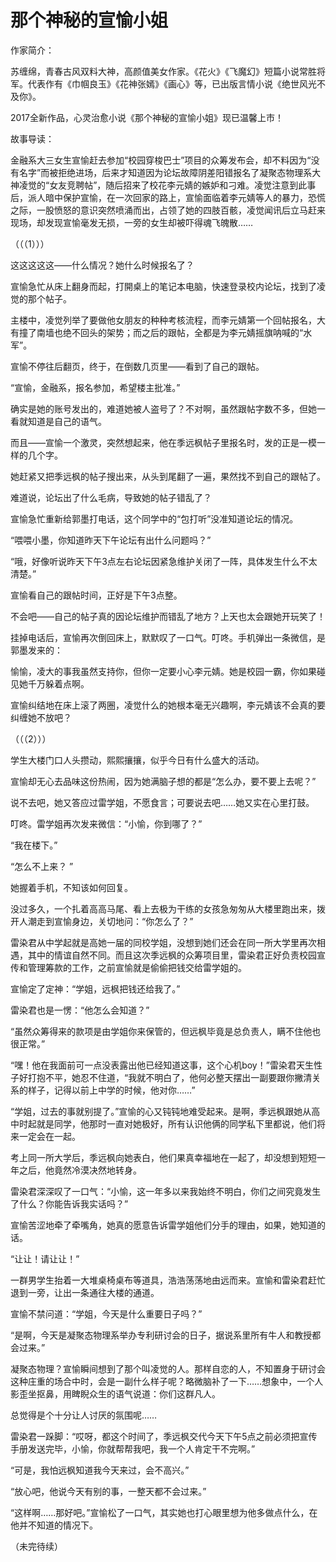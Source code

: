 # 那个神秘的宣愉小姐

作家简介： 

苏缠绵，青春古风双料大神，高颜值美女作家。《花火》《飞魔幻》短篇小说常胜将军。代表作有《巾帼良玉》《花神张嫣》《画心》等，已出版言情小说《绝世风光不及你》。 

2017全新作品，心灵治愈小说《那个神秘的宣愉小姐》现已温馨上市！ 

故事导读： 

金融系大三女生宣愉赶去参加“校园穿梭巴士”项目的众筹发布会，却不料因为“没有名字”而被拒绝进场，后来才知道因为论坛故障阴差阳错报名了凝聚态物理系大神凌觉的“女友竞聘帖”，随后招来了校花李元婧的嫉妒和刁难。凌觉注意到此事后，派人暗中保护宣愉，在一次回家的路上，宣愉面临着李元婧等人的暴力，恐慌之际，一股愤怒的意识突然喷涌而出，占领了她的四肢百骸，凌觉闻讯后立马赶来现场，却发现宣愉毫发无损，一旁的女生却被吓得魂飞魄散…… 

（（（1））） 

这这这这这——什么情况？她什么时候报名了？ 

宣愉急忙从床上翻身而起，打開桌上的笔记本电脑，快速登录校内论坛，找到了凌觉的那个帖子。 

主楼中，凌觉列举了要做他女朋友的种种考核流程，而李元婧第一个回帖报名，大有撞了南墙也绝不回头的架势；而之后的跟帖，全都是为李元婧摇旗呐喊的“水军”。 

宣愉不停往后翻页，终于，在倒数几页里——看到了自己的跟帖。 

“宣愉，金融系，报名参加，希望楼主批准。” 

确实是她的账号发出的，难道她被人盗号了？不对啊，虽然跟帖字数不多，但她一看就知道是自己的语气。 

而且——宣愉一个激灵，突然想起来，他在季远枫帖子里报名时，发的正是一模一样的几个字。 

她赶紧又把季远枫的帖子搜出来，从头到尾翻了一遍，果然找不到自己的跟帖了。 

难道说，论坛出了什么毛病，导致她的帖子错乱了？ 

宣愉急忙重新给郭墨打电话，这个同学中的“包打听”没准知道论坛的情况。 

“喂喂小墨，你知道昨天下午论坛有出什么问题吗？” 

“哦，好像听说昨天下午3点左右论坛因紧急维护关闭了一阵，具体发生什么不太清楚。” 

宣愉看自己的跟帖时间，正好是下午3点整。 

不会吧——自己的帖子真的因论坛维护而错乱了地方？上天也太会跟她开玩笑了！ 

挂掉电话后，宣愉再次倒回床上，默默叹了一口气。叮咚。手机弹出一条微信，是郭墨发来的： 

愉愉，凌大的事我虽然支持你，但你一定要小心李元婧。她是校园一霸，你如果碰见她千万躲着点啊。 

宣愉纠结地在床上滚了两圈，凌觉什么的她根本毫无兴趣啊，李元婧该不会真的要纠缠她不放吧？ 

（（（2））） 

学生大楼门口人头攒动，熙熙攘攘，似乎今日有什么盛大的活动。 

宣愉却无心去品味这份热闹，因为她满脑子想的都是“怎么办，要不要上去呢？” 

说不去吧，她又答应过雷学姐，不愿食言；可要说去吧……她又实在心里打鼓。 

叮咚。雷学姐再次发来微信：“小愉，你到哪了？” 

“我在楼下。” 

“怎么不上来？ ” 

她握着手机，不知该如何回复。 

没过多久，一个扎着高高马尾、看上去极为干练的女孩急匆匆从大楼里跑出来，拨开人潮走到宣愉身边，关切地问：“你怎么了？” 

雷染君从中学起就是高她一届的同校学姐，没想到她们还会在同一所大学里再次相遇，其中的情谊自然不同。而且这次季远枫的众筹项目里，雷染君正好负责校园宣传和管理筹款的工作，之前宣愉就是偷偷把钱交给雷学姐的。 

宣愉定了定神：“学姐，远枫把钱还给我了。” 

雷染君也是一愣：“他怎么会知道？” 

“虽然众筹得来的款项是由学姐你来保管的，但远枫毕竟是总负责人，瞒不住他也很正常。” 

“嘿！他在我面前可一点没表露出他已经知道这事，这个心机boy！”雷染君天生性子好打抱不平，她忍不住道，“我就不明白了，他何必整天摆出一副要跟你撇清关系的样子，记得以前上中学的时候，他对你……” 

“学姐，过去的事就别提了。”宣愉的心又钝钝地难受起来。是啊，季远枫跟她从高中时起就是同学，他那时一直对她极好，所有认识他俩的同学私下里都说，他们将来一定会在一起。 

考上同一所大学后，季远枫向她表白，他们果真幸福地在一起了，却没想到短短一年之后，他竟然冷漠决然地转身。 

雷染君深深叹了一口气：“小愉，这一年多以来我始终不明白，你们之间究竟发生了什么？你能告诉我实话吗？” 

宣愉苦涩地牵了牵嘴角，她真的愿意告诉雷学姐他们分手的理由，如果，她知道的话。 

“让让！请让让！” 

一群男学生抬着一大堆桌椅桌布等道具，浩浩荡荡地由远而来。宣愉和雷染君赶忙退到一旁，让出一条通往大楼的通道。 

宣愉不禁问道：“学姐，今天是什么重要日子吗？” 

“是啊，今天是凝聚态物理系举办专利研讨会的日子，据说系里所有牛人和教授都会过来。” 

凝聚态物理？宣愉瞬间想到了那个叫凌觉的人。那样自恋的人，不知置身于研讨会这种庄重的场合中时，会是一副什么样子呢？略微脑补了一下……想象中，一个人影歪坐抠鼻，用睥睨众生的语气说道：你们这群凡人。 

总觉得是个十分让人讨厌的氛围呢…… 

雷染君一跺脚：“哎呀，都这个时间了，季远枫交代今天下午5点之前必须把宣传手册发送完毕，小愉，你就帮帮我吧，我一个人肯定干不完啊。” 

“可是，我怕远枫知道我今天来过，会不高兴。” 

“放心吧，他说今天有别的事，一整天都不会过来。” 

“这样啊……那好吧。”宣愉松了一口气，其实她也打心眼里想为他多做点什么，在他并不知道的情况下。 

（未完待续）